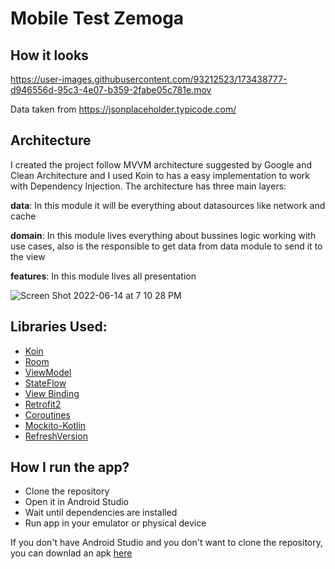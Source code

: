 # Mobile Test Zemoga

## How it looks

https://user-images.githubusercontent.com/93212523/173438777-d946556d-95c3-4e07-b359-2fabe05c781e.mov

Data taken from https://jsonplaceholder.typicode.com/ 

## Architecture

I created the project follow MVVM architecture suggested by Google and Clean Architecture and I used Koin to has a easy implementation to work with Dependency Injection. 
The architecture has three main layers:

**data**: In this module it will be everything about datasources like network and cache 

**domain**: In this module lives everything about bussines logic working with use cases, also is the responsible to get data from data module to send it to the view

**features**: In this module lives all presentation 

![Screen Shot 2022-06-14 at 7 10 28 PM](https://user-images.githubusercontent.com/93212523/173709745-be16eb40-e9fd-4761-aced-37dd56a5dc95.png)

## Libraries Used:

* [Koin](https://insert-koin.io/)
* [Room](https://developer.android.com/jetpack/androidx/releases/room)
* [ViewModel](https://developer.android.com/topic/libraries/architecture/viewmodel) 
* [StateFlow](https://developer.android.com/kotlin/flow/stateflow-and-sharedflow)
* [View Binding](https://developer.android.com/topic/libraries/view-binding) 
* [Retrofit2](https://square.github.io/retrofit/)
* [Coroutines](https://developer.android.com/kotlin/coroutines)
* [Mockito-Kotlin](https://github.com/mockito/mockito-kotlin#mockito-kotlin)
* [RefreshVersion](https://github.com/jmfayard/refreshVersions)

## How I run the app?
 - Clone the repository
 - Open it in Android Studio
 - Wait until dependencies are installed
 - Run app in your emulator or physical device
 
 If you don't have Android Studio and you don't want to clone the repository, you can downlad an apk [here](https://www.mediafire.com/file/otjrjb65576xw6o/ZemogaTest.apk/file) 

